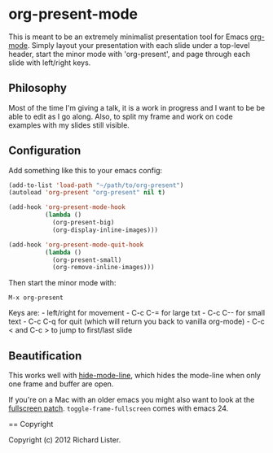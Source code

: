 # org-present-mode

This is meant to be an extremely minimalist presentation tool for
Emacs [org-mode](http://orgmode.org/).  Simply layout your
presentation with each slide under a top-level header, start the minor
mode with 'org-present', and page through each slide with left/right
keys.

## Philosophy

Most of the time I'm giving a talk, it is a work in progress and I want to be be able to edit
as I go along. Also, to split my frame and work on code examples with my slides still visible.

## Configuration

Add something like this to your emacs config:

```lisp
(add-to-list 'load-path "~/path/to/org-present")
(autoload 'org-present "org-present" nil t)

(add-hook 'org-present-mode-hook
          (lambda ()
            (org-present-big)
            (org-display-inline-images)))

(add-hook 'org-present-mode-quit-hook
          (lambda ()
            (org-present-small)
            (org-remove-inline-images)))
```

Then start the minor mode with:

```
M-x org-present
```

Keys are:
    - left/right for movement
    - C-c C-= for large txt
    - C-c C-- for small text
    - C-c C-q for quit (which will return you back to vanilla org-mode)
    - C-c < and C-c > to jump to first/last slide

## Beautification

This works well with
[hide-mode-line](http://webonastick.com/emacs-lisp/hide-mode-line.el),
which hides the mode-line when only one frame and buffer are open.

If you're on a Mac with an older emacs you might also want to look at the
[fullscreen patch](http://cloud.github.com/downloads/typester/emacs/feature-fullscreen.patch).
`toggle-frame-fullscreen` comes with emacs 24.

== Copyright

Copyright (c) 2012 Richard Lister.
